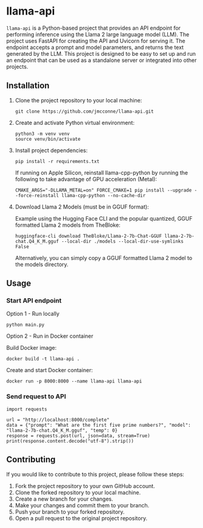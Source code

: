 # llama-api

`llama-api` is a Python-based project that provides an API endpoint for performing inference using the Llama 2 large language model (LLM). The project uses FastAPI for creating the API and Uvicorn for serving it. The endpoint accepts a prompt and model parameters, and returns the text generated by the LLM. This project is designed to be easy to set up and run an endpoint that can be used as a standalone server or integrated into other projects.

## Installation

1. Clone the project repository to your local machine:

   ```
   git clone https://github.com/jmcconne/llama-api.git
   ```

2. Create and activate Python virtual environment:

   ```
   python3 -m venv venv
   source venv/bin/activate
   ```

3. Install project dependencies:

   ```
   pip install -r requirements.txt
   ```

   If running on Apple Silicon, reinstall llama-cpp-python by running the following to take advantage of GPU acceleration (Metal):
   
   ```
   CMAKE_ARGS="-DLLAMA_METAL=on" FORCE_CMAKE=1 pip install --upgrade --force-reinstall llama-cpp-python --no-cache-dir
   ```

4. Download Llama 2 Models (must be in GGUF format):

   Example using the Hugging Face CLI and the popular quantized, GGUF formatted Llama 2 models from TheBloke:
   ```
   huggingface-cli download TheBloke/Llama-2-7b-Chat-GGUF llama-2-7b-chat.Q4_K_M.gguf --local-dir ./models --local-dir-use-symlinks False
   ```

   Alternatively, you can simply copy a GGUF formatted Llama 2 model to the models directory.

## Usage


### Start API endpoint

Option 1 - Run locally

   ```
   python main.py
   ```

Option 2 - Run in Docker container

   Build Docker image:

   ```
   docker build -t llama-api .
   ```

   Create and start Docker container:

   ```
   docker run -p 8000:8000 --name llama-api llama-api
   ```

### Send request to API

   ```
   import requests

   url = "http://localhost:8000/complete"
   data = {"prompt": "What are the first five prime numbers?", "model": "llama-2-7b-chat.Q4_K_M.gguf", "temp": 0}
   response = requests.post(url, json=data, stream=True)
   print(response.content.decode("utf-8").strip())
   ```

## Contributing

If you would like to contribute to this project, please follow these steps:

1. Fork the project repository to your own GitHub account.
2. Clone the forked repository to your local machine.
3. Create a new branch for your changes.
4. Make your changes and commit them to your branch.
5. Push your branch to your forked repository.
6. Open a pull request to the original project repository.
